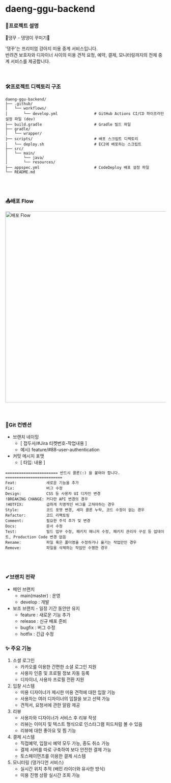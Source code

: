 # daeng-ggu-backend


### 🐶프로젝트 설명
🐾댕꾸 - 댕댕이 꾸미기🐾 </br>

'댕꾸'는 프리미엄 강아지 미용 중계 서비스입니다. </br>
반려견 보호자와 디자이너 사이의 미용 견적 요청, 예약, 결제, 모니터링까지의 전체 중계 서비스를 제공합니다. </br>
</br></br>

### 🛠프로젝트 디렉토리 구조
```
daeng-ggu-backend/
├── .github/
│   └── workflows/
│       └── develop.yml                # GitHub Actions CI/CD 파이프라인 설정 파일 (dev)
├── build.gradle                       # Gradle 빌드 파일
├── gradle/
│   └── wrapper/
├── scripts/                           # 배포 스크립트 디렉토리
│   └── deploy.sh                      # EC2에 배포하는 스크립트
├── src/
│   └── main/
│       └── java/
│       └── resources/
├── appspec.yml                        # CodeDeploy 배포 설정 파일
└── README.md 
``` 
</br></br>

### 📤배포 Flow
<img src="https://github.com/user-attachments/assets/2e451a3e-bb54-416b-88c0-c1785263d509" alt="배포 Flow" width="600"/></br>
</br></br>

### 📝Git 컨벤션
- 브랜치 네이밍
    - [ 접두사/#Jira 티켓번호-작업내용 ]
    - 예시) feature/#88-user-authentication
- 커밋 메시지 포맷
    - [ 타입: 내용 ]
```
======================= 반드시 콜론(:) 을 붙여야 합니다. =========================
Feat:             새로운 기능을 추가
Fix:              버그 수정
Design:           CSS 등 사용자 UI 디자인 변경
!BREAKING CHANGE: 커다란 API 변경의 경우
!HOTFIX:          급하게 치명적인 버그를 고쳐야하는 경우
Style:            코드 포맷 변경, 세미 콜론 누락, 코드 수정이 없는 경우
Refactor:         코드 리팩토링
Comment:          필요한 주석 추가 및 변경
Docs:             문서 수정
Test:             빌드 업무 수정, 패키지 매니저 수정, 패키지 관리자 구성 등 업데이트, Production Code 변경 없음
Rename:           파일 혹은 폴더명을 수정하거나 옮기는 작업만인 경우
Remove:           파일을 삭제하는 작업만 수행한 경우
```
</br></br>

### ✔브랜치 전략
- 메인 브랜치
    - main(master) : 운영
    - develop : 개발
- 보조 브랜치 - 일정 기간 동안만 유지
    - feature : 새로운 기능 추가
    - release : 신규 배포 준비
    - bugfix : 버그 수정
    - hotfix : 긴급 수정

### ✨ 주요 기능
1. 소셜 로그인
    - 카카오를 이용한 간편한 소셜 로그인 지원
    - 사용자 인증 및 프로필 정보 자동 등록
    - 디자이너, 사용자 프로필 전환 지원
2. 입찰 시스템
    - 미용 디자이너가 제시한 미용 견적에 대한 입찰 기능
    - 사용자는 여러 디자이너의 입찰을 보고 선택 가능
    - 견적서, 요청서에 관한 알람 제공
3. 리뷰 
    - 사용자와 디자이너가 서비스 후 리뷰 작성
    - 리뷰는 이미지 및 텍스트 형식으로 인스타그램 피드처럼 볼 수 있음
    - 리뷰에 대한 좋아요 및 찜 기능
4. 결제 시스템
    - 직접예약, 입찰시 예약 모두 가능, 중도 취소 가능
    - 결제 서버를 따로 구축하여 보다 안전한 결제 가능
    - 토스페이먼츠를 이용한 결제 시스템
5. 모니터링 (댕가디언 서비스)
    - 실시간 위치 추적 (배민 라이더와 유사한 방식)
    - 미용 진행 상황 실시간 조회 가능
